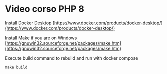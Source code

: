 # Video corso PHP 8

Install Docker Desktop
[https://www.docker.com/products/docker-desktop/](https://www.docker.com/products/docker-desktop/)
 
Install Make if you are on Windows
[https://gnuwin32.sourceforge.net/packages/make.htm](https://gnuwin32.sourceforge.net/packages/make.htm)

Execute build command to rebuild and run with docker compose

`make build`
